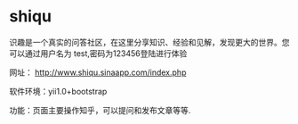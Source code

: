 # shiqu
识趣是一个真实的问答社区，在这里分享知识、经验和见解，发现更大的世界。您可以通过用户名为 test,密码为123456登陆进行体验


网址： http://www.shiqu.sinaapp.com/index.php

软件环境：yii1.0+bootstrap

功能：页面主要操作知乎，可以提问和发布文章等等.
